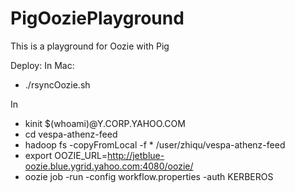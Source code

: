 # PigOoziePlayground
This is a playground for Oozie with Pig

Deploy:
In Mac:
* ./rsyncOozie.sh

In 
* kinit $(whoami)@Y.CORP.YAHOO.COM
* cd vespa-athenz-feed
* hadoop fs -copyFromLocal -f * /user/zhiqu/vespa-athenz-feed
* export OOZIE_URL=http://jetblue-oozie.blue.ygrid.yahoo.com:4080/oozie/
* oozie job -run -config workflow.properties -auth KERBEROS